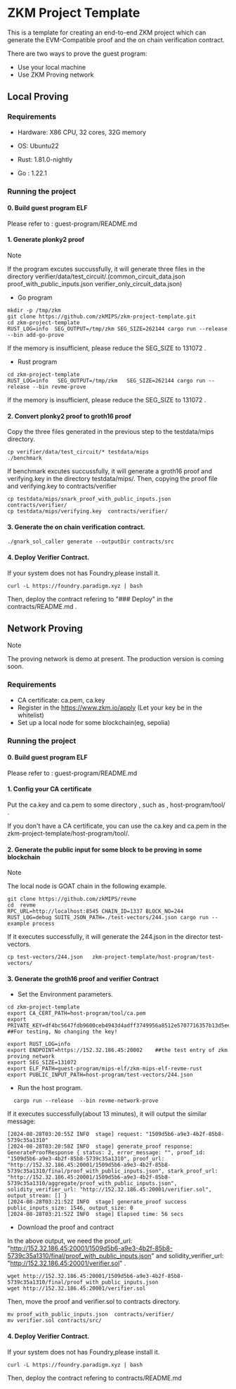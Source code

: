 # ZKM Project Template

This is a template for creating an end-to-end ZKM project which can generate the EVM-Compatible proof and the on chain verification contract.

There are two ways to prove the guest program: 
* Use your local machine
* Use ZKM Proving network 

## Local Proving

### Requirements
* Hardware: X86 CPU, 32 cores, 32G memory

* OS: Ubuntu22

* Rust: 1.81.0-nightly
  
* Go : 1.22.1
  
### Running the project

#### 0. Build guest program ELF

Please refer to : guest-program/README.md

#### 1. Generate plonky2 proof

> [!NOTE]
> If the program excutes succussfully, it will generate three  files in the directory verifier/data/test_circuit/.(common_circuit_data.json  proof_with_public_inputs.json  verifier_only_circuit_data.json)  

* Go program

```
mkdir -p /tmp/zkm
git clone https://github.com/zkMIPS/zkm-project-template.git
cd zkm-project-template
RUST_LOG=info  SEG_OUTPUT=/tmp/zkm SEG_SIZE=262144 cargo run --release --bin add-go-prove 
```

If the memory is insufficient, please reduce the SEG_SIZE to 131072 .

* Rust program 

```
cd zkm-project-template
RUST_LOG=info   SEG_OUTPUT=/tmp/zkm   SEG_SIZE=262144 cargo run --release --bin revme-prove
```
If the memory is insufficient, please reduce the SEG_SIZE to 131072 .


#### 2. Convert plonky2 proof to groth16 proof

Copy the  three files generated in the previous step to the testdata/mips directory. 

```
cp verifier/data/test_circuit/* testdata/mips
./benchmark
```

If benchmark excutes succussfully, it will generate a groth16 proof and  verifying.key in the directory testdata/mips/.
Then, copying the proof file and  verifying.key to contracts/verifier

```
cp testdata/mips/snark_proof_with_public_inputs.json    contracts/verifier/
cp testdata/mips/verifying.key  contracts/verifier/
```

#### 3. Generate the on chain verification contract.

```
./gnark_sol_caller generate --outputDir contracts/src
```

#### 4. Deploy Verifier Contract.

If your system does not has  Foundry,please install it.

```
curl -L https://foundry.paradigm.xyz | bash
```

Then, deploy the contract  refering to "### Deploy" in the contracts/README.md .

## Network Proving

> [!NOTE]
> The proving network is demo at present. The production version is coming soon.

### Requirements
* CA certificate:  ca.pem, ca.key
* Register in the https://www.zkm.io/apply (Let your key be in the whitelist)
* Set up a local node for some blockchain(eg, sepolia)

### Running the project

#### 0. Build guest program ELF

Please refer to : guest-program/README.md

#### 1. Config your CA certificate

Put the ca.key and  ca.pem to some directory , such as , host-program/tool/ .

If you don't have a CA certificate, you can use the ca.key and  ca.pem in the  zkm-project-template/host-program/tool/.

#### 2. Generate the public input for some block to be proving in some blockchain
> [!NOTE]
> The local node is GOAT chain in the following example.

```
git clone https://github.com/zkMIPS/revme
cd  revme
RPC_URL=http://localhost:8545 CHAIN_ID=1337 BLOCK_NO=244 RUST_LOG=debug SUITE_JSON_PATH=./test-vectors/244.json cargo run --example process
```
If it executes successfully,  it will generate the 244.json in the director test-vectors.

```
cp test-vectors/244.json   zkm-project-template/host-program/test-vectors/
```

#### 3. Generate the groth16 proof and  verifier Contract

* Set the Environment  parameters. 
  
```
cd zkm-project-template
export CA_CERT_PATH=host-program/tool/ca.pem   
export  PRIVATE_KEY=df4bc5647fdb9600ceb4943d4adff3749956a8512e5707716357b13d5ee687d9   ##For testing, No changing the key!

export RUST_LOG=info
export ENDPOINT=https://152.32.186.45:20002    ##the test entry of zkm proving network 
export SEG_SIZE=131072
export ELF_PATH=guest-program/mips-elf/zkm-mips-elf-revme-rust
export PUBLIC_INPUT_PATH=host-program/test-vectors/244.json
```

* Run the host program. 

```
  cargo run --release  --bin revme-network-prove
```

If it executes successfully(about 13 minutes),  it will output the similar message:
```
[2024-08-28T03:20:55Z INFO  stage] request: "1509d5b6-a9e3-4b2f-85b8-5739c35a1310"
[2024-08-28T03:20:58Z INFO  stage] generate_proof response: GenerateProofResponse { status: 2, error_message: "", proof_id: "1509d5b6-a9e3-4b2f-85b8-5739c35a1310", proof_url: "http://152.32.186.45:20001/1509d5b6-a9e3-4b2f-85b8-5739c35a1310/final/proof_with_public_inputs.json", stark_proof_url: "http://152.32.186.45:20001/1509d5b6-a9e3-4b2f-85b8-5739c35a1310/aggregate/proof_with_public_inputs.json", solidity_verifier_url: "http://152.32.186.45:20001/verifier.sol", output_stream: [] }
[2024-08-28T03:21:52Z INFO  stage] generate_proof success public_inputs_size: 1546, output_size: 0
[2024-08-28T03:21:52Z INFO  stage] Elapsed time: 56 secs
```

* Download the proof and contract

In the above output, we need the proof_url: "http://152.32.186.45:20001/1509d5b6-a9e3-4b2f-85b8-5739c35a1310/final/proof_with_public_inputs.json" and solidity_verifier_url: "http://152.32.186.45:20001/verifier.sol" .

```
wget http://152.32.186.45:20001/1509d5b6-a9e3-4b2f-85b8-5739c35a1310/final/proof_with_public_inputs.json
wget http://152.32.186.45:20001/verifier.sol
```
Then, move the proof and verifier.sol to contracts directory.
```
mv proof_with_public_inputs.json  contracts/verifier/
mv verifier.sol contracts/src/
```

#### 4. Deploy Verifier Contract.

If your system does not has  Foundry,please install it.

```
curl -L https://foundry.paradigm.xyz | bash
```

Then, deploy the contract  refering to contracts/README.md


